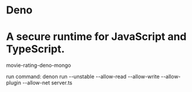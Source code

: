# Deno
# A secure runtime for JavaScript and TypeScript.

movie-rating-deno-mongo

run command: 
denon run --unstable  --allow-read --allow-write --allow-plugin --allow-net server.ts
